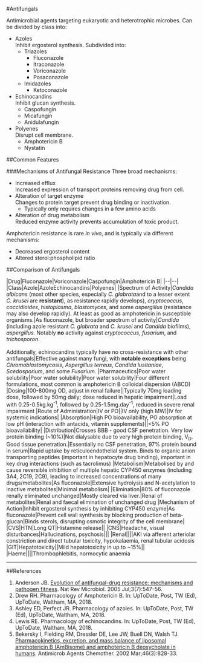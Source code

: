#Antifungals

Antimicrobial agents targeting eukaryotic and heterotrophic microbes. Can be divided by class into:
* Azoles  
Inhibit ergosterol synthesis.
Subdivided into:
	* Triazoles
		* Fluconazole
		* Itraconazole
		* Voriconazole
		* Posaconazole
	* Imidazoles
		* Ketoconazole
* Echinocandins  
Inhibit glucan synthesis.
	* Caspofungin
	* Micafungin
	* Anidulafungin
* Polyenes  
Disrupt cell membrane.
	* Amphotericin B
	* Nystatin

##Common Features

###Mechanisms of Antifungal Resistance
Three broad mechanisms:
* Increased efflux  
Increased expression of transport proteins removing drug from cell.
* Alteration of target enzyme  
Changes to protein target prevent drug binding or inactivation.
	* Typically only requires changes in a few amino acids
* Alteration of drug metabolism  
Reduced enzyme activity prevents accumulation of toxic product.


Amphotericin resistance is rare *in vivo*, and is typically via different mechanisms:
* Decreased ergosterol content
* Altered sterol:phospholipid ratio

##Comparison of Antifungals

|Drug|Fluconazole|Voriconazole|Caspofungin|Amphotericin B|
|--|--|
|Class|Azole|AzoleEchinocandins|Polyenes|
|Spectrum of Activity|*Candida albicans* (most other species, especially *C. glabrata*and to a lesser extent *C. krusei* are **resistant**), as resistance rapidly develops), *cryptococcus*, *coccidioides*, *histoplasma*, *blastomyces*, and some *aspergillus* (resistance may also develop rapidly). At least as good as amphotericin in susceptible organisms.|As fluconazole, but broader spectrum of activity|*Candida* (including azole resistant *C. glabrata* and *C. krusei* and *Candida* biofilms), *aspergillus*. Notably **no** activity against *cryptococcus*, *fusarium*, and *trichosporon*. <br><br> Additionally, echinocandins typically have no cross-resistance with other antifungals|Effective against many fungi, with **notable exceptions** being *Chromoblastomycosis*, *Aspergillus terreus*, *Candida lusitaniae*, *Scedosporium*, and some *Fusarium*.
|Pharmaceutics|Poor water solubility|Poor water solubility|Poor water solubility|Four different formulations, most common is amphotericin B colloidal dispersion (ABCD)
|Dosing|100-800mg OD, adjust in renal failure||Typically 70mg loading dose, followed by 50mg daily; dose reduced in hepatic impairment|Load with 0.25-0.5kg.kg<sup>-1</sup>, followed by 0.25-1.5mg.day<sup>-1</sup>, reduced in severe renal impairment
|Route of Administration|IV or PO||IV only (high MW)|IV for systemic indications|
|Absorption|High PO bioavailability, PO absorption at low pH (interaction with antacids, vitamin supplements)||<5% PO bioavailability|
|Distribution|Crosses BBB - good CSF penetration. Very low protein binding (~10%)|Not dialysable due to very high protein binding, V<sub>D</sub>. Good tissue penetration.|Essentially no CSF penetration, 97% protein bound in serum|Rapid uptake by reticuloendothelial system. Binds to organic anion transporting peptides (important in hepatocyte drug binding), important in key drug interactions (such as tacrolimus)
|Metabolism|Metabolised by and cause reversible inhibition of multiple hepatic CYP450 enzymes (including 3A4, 2C19, 2C9), leading to increased concentrations of many drugs/metabolites|As fluconazole|Extensive hydrolysis and N-acetylation to inactive metabolites|Minimal metabolism|
|Elimination|80% of fluconazole renally eliminated unchanged|Mostly cleared via liver.|Renal of metabolites|Renal and faecal elimination of unchanged drug
|Mechanism of Action|Inhibit ergosterol synthesis by inhibiting CYP450 enzyme|As fluconazole|Prevent cell wall synthesis by blocking production of beta-glucan|Binds sterols, disrupting osmotic integrity of the cell membrane|
|CVS|HTN|Long QT|Histamine release||
|CNS|Headache, visual disturbances|Hallucinations, psychosis|||
|Renal||||AKI via afferent arteriolar constriction and direct tubular toxicity, hypokalaemia, renal tubular acidosis
|GIT|Hepatotoxicity||Mild hepatotoxicity in up to ~15%||
|Haeme||||Thrombophlebitis, normocytic anaemia


---

##References
1. Anderson JB. [Evolution of antifungal-drug resistance: mechanisms and pathogen 
fitness](https://www.nature.com/articles/nrmicro1179). Nat Rev Microbiol. 2005 Jul;3(7):547-56.
2. Drew RH. Pharmacology of Amphotericin B. In: UpToDate, Post, TW (Ed), UpToDate, Waltham, MA, 2018.
3. Ashley ED, Perfect JR. Pharmacology of azoles. In: UpToDate, Post, TW (Ed), UpToDate, Waltham, MA, 2018.
4. Lewis RE. Pharmacology of echinocandins. In: UpToDate, Post, TW (Ed), UpToDate, Waltham, MA, 2018.
5. Bekersky I, Fielding RM, Dressler DE, Lee JW, Buell DN, Walsh TJ. [Pharmacokinetics, excretion, and mass balance of liposomal amphotericin B (AmBisome) and amphotericin B deoxycholate in humans](https://www.ncbi.nlm.nih.gov/pmc/articles/PMC127462/). Antimicrob Agents Chemother. 2002 Mar;46(3):828-33.